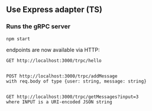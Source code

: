 ## Use Express adapter (TS)

### Runs the gRPC server

```
npm start
```

endpoints are now available via HTTP:

```
GET http://localhost:3000/trpc/hello


POST http://localhost:3000/trpc/addMessage
with req.body of type {user: string, message: string}


GET http://localhost:3000/trpc/getMessages?input=3
where INPUT is a URI-encoded JSON string
```
